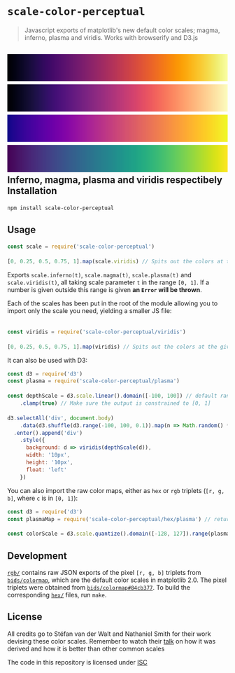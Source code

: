 `scale-color-perceptual`
========================

> Javascript exports of matplotlib's new default color scales; magma, inferno, plasma and viridis. Works with browserify and D3.js

![Image showing inferno, magma, plasma and viridis respectibely](example/example.png)  
**Inferno, magma, plasma and viridis respectibely**
Installation
------------

```bash
npm install scale-color-perceptual
```

Usage
-----

```js
const scale = require('scale-color-perceptual')

[0, 0.25, 0.5, 0.75, 1].map(scale.viridis) // Spits out the colors at the given points
```

Exports `scale.inferno(t)`, `scale.magma(t)`, `scale.plasma(t)` and
`scale.viridis(t)`, all taking scale parameter `t` in the range `[0, 1]`.
If a number is given outside this range is given **an `Error` will be thrown**.

Each of the scales has been put in the root of the module allowing you
to import only the scale you need, yielding a smaller JS file:

```js

const viridis = require('scale-color-perceptual/viridis')

[0, 0.25, 0.5, 0.75, 1].map(viridis) // Spits out the colors at the given
```

It can also be used with D3:

```js
const d3 = require('d3')
const plasma = require('scale-color-perceptual/plasma')

const depthScale = d3.scale.linear().domain([-100, 100]) // default range is [0, 1]
    .clamp(true) // Make sure the output is constrained to [0, 1]

d3.selectAll('div', document.body)
    .data(d3.shuffle(d3.range(-100, 100, 0.1)).map(n => Math.random() * n))
  .enter().append('div')
    .style({
      background: d => viridis(depthScale(d)),
      width: '10px',
      height: '10px',
      float: 'left'
    })
```

You can also import the raw color maps, either as `hex` or `rgb` triplets (`[r, g, b]`, where `c` is in `[0, 1]`):

```js
const d3 = require('d3')
const plasmaMap = require('scale-color-perceptual/hex/plasma') // returns 256 hex colors from dark to bright

const colorScale = d3.scale.quantize().domain([-128, 127]).range(plasmaMap)
```

Development
-----------

[`rgb/`](rgb/) contains raw JSON exports of the pixel `[r, g, b]` triplets
from [`bids/colormap`][1], which are the default color scales in matplotlib 2.0.
The pixel triplets were obtained from [`bids/colormap#84cb377`][2]. To build the
corresponding [`hex/`](hex/) files, run `make`.

License
-------

All credits go to Stéfan van der Walt and Nathaniel Smith for their work
devising these color scales. Remember to watch their [talk][1] on how it was
derived and how it is better than other common scales

The code in this repository is licensed under [ISC](LICENSE)

  [1]: http://bids.github.io/colormap/
  [2]: https://github.com/BIDS/colormap/blob/84cb3771a38dfe3d3977677df31af55f4ab7985e/colormaps.py
